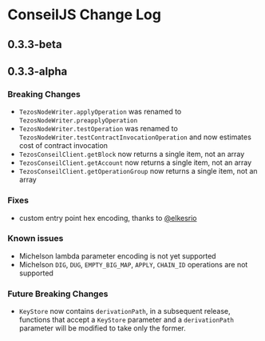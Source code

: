 # ConseilJS Change Log

## 0.3.3-beta

## 0.3.3-alpha

### Breaking Changes

- `TezosNodeWriter.applyOperation` was renamed to `TezosNodeWriter.preapplyOperation`
- `TezosNodeWriter.testOperation` was renamed to `TezosNodeWriter.testContractInvocationOperation` and now estimates cost of contract invocation
- `TezosConseilClient.getBlock` now returns a single item, not an array
- `TezosConseilClient.getAccount` now returns a single item, not an array
- `TezosConseilClient.getOperationGroup` now returns a single item, not an array

### Fixes

- custom entry point hex encoding, thanks to [@elkesrio](https://github.com/elkesrio)

### Known issues

- Michelson lambda parameter encoding is not yet supported
- Michelson `DIG`, `DUG`, `EMPTY_BIG_MAP`, `APPLY`, `CHAIN_ID` operations are not supported

### Future Breaking Changes

- `KeyStore` now contains `derivationPath`, in a subsequent release, functions that accept a `KeyStore` parameter and a `derivationPath` parameter will be modified to take only the former.
